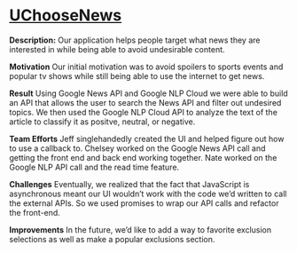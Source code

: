 # [UChooseNews](https://natebennett9.github.io/UChooseNews/)

**Description:** 
Our application helps people target what news they are interested in while being able to avoid undesirable content.

**Motivation** 
Our initial motivation was to avoid spoilers to sports events and popular tv shows while still being able to use the internet to get news.

**Result** 
Using Google News API and Google NLP Cloud we were able to build an API that allows the user to search the News API and filter out undesired topics. We then used the Google NLP Cloud API to analyze the text of the article to classify it as positve, neutral, or negative.

**Team Efforts** 
Jeff singlehandedly created the UI and helped figure out how to use a callback to. Chelsey worked on the Google News API call and getting the front end and back end working together. Nate worked on the Google NLP API call and the read time feature.

**Challenges**
Eventually, we realized that the fact that JavaScript is asynchronous meant our UI wouldn’t work with the code we’d written to call the external APIs. So we used promises to wrap our API calls and refactor the front-end.

**Improvements** 
In the future, we’d like to add a way to favorite exclusion selections as well as make a popular exclusions section.

